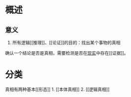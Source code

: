 # 概述
## 意义
1. 所有逻辑[[推理]]、[[论证]]的目的：找出某个事物的真相

确认一个结论是否是真相，需要检测是否在<u>现实</u>中存在[[证据]]。

# 分类
真相有两种基本[[形态]]
	1. [[本体真相]] 
	2. [[逻辑真相]] 